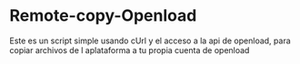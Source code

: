 Remote-copy-Openload
===================

Este es un script simple usando cUrl y el acceso a la api de openload, para copiar archivos de l aplataforma a tu propia cuenta de openload
